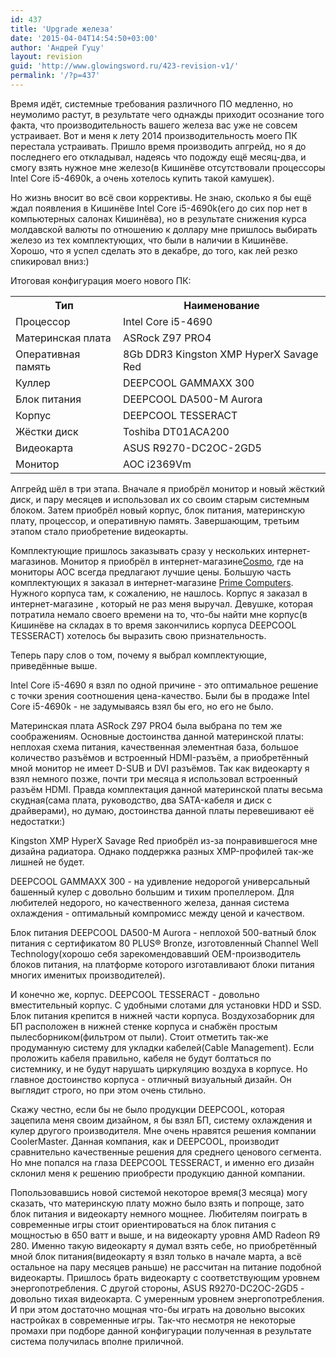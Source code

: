 ```yaml
---
id: 437
title: 'Upgrade железа'
date: '2015-04-04T14:54:50+03:00'
author: 'Андрей Гуцу'
layout: revision
guid: 'http://www.glowingsword.ru/423-revision-v1/'
permalink: '/?p=437'
---
```


Время идёт, системные требования различного ПО медленно, но неумолимо растут, в результате чего однажды приходит осознание того факта, что производительность вашего железа вас уже не совсем устраивает. Вот и меня к лету 2014 производительность моего ПК перестала устраивать. Пришло время производить апгрейд, но я до последнего его откладывал, надеясь что подожду ещё месяц-два, и смогу взять нужное мне железо(в Кишинёве отсутствовали процессоры Intel Core i5-4690k, а очень хотелось купить такой камушек).

Но жизнь вносит во всё свои коррективы. Не знаю, сколько я бы ещё ждал появления в Кишинёве Intel Core i5-4690k(его до сих пор нет в компьютерных салонах Кишинёва), но в результате снижения курса молдавской валюты по отношению к доллару мне пришлось выбирать железо из тех комплектующих, что были в наличии в Кишинёве. Хорошо, что я успел сделать это в декабре, до того, как лей резко спикировал вниз:)

Итоговая конфигурация моего нового ПК:

<table>
  <tr>
    <th>Тип</th>
    <th>Наименование</th>
  </tr>
  <tr>
    <td>Процессор</td>
    <td>Intel Core i5-4690</td>
  </tr>
  <tr>
    <td>Материнская плата</td>
    <td>ASRock Z97 PRO4</td>
  </tr>
  <tr>
    <td>Оперативная память</td>
    <td>8Gb DDR3 Kingston XMP HyperX Savage Red</td></tr>
  
  <tr>
    <td>Куллер</td>
    <td>DEEPCOOL GAMMAXX 300</td>
  </tr>
  <tr>
    <td>Блок питания</td>
    <td>DEEPCOOL DA500-M Aurora</td>
  </tr>
  <tr>
    <td>Корпус</td>
    <td>DEEPCOOL TESSERACT</td>
  </tr>
  <tr>
    <td>Жёстки диск</td>
    <td>Toshiba DT01ACA200</td>
  </tr>
  <tr>
    <td>Видеокарта</td>
    <td>ASUS R9270-DC2OC-2GD5</td>
  </tr><tr>
    <td>Монитор</td>
    <td>AOC i2369Vm</td>
  </tr>
</table>

Апгрейд шёл в три этапа. Вначале я приобрёл монитор и новый жёсткий диск, и пару месяцев и использовал их со своим старым системным блоком. Затем приобрёл новый корпус, блок питания, материнскую плату, процессор, и оперативную память. Завершающим, третьим этапом стало приобретение видеокарты.

Комплектующие пришлось заказывать сразу у нескольких интернет-магазинов. Монитор я приобрёл в интернет-магазине<a title="Cosmo" href="http://cosmo.md" target="_blank">Cosmo</a>, где на мониторы AOC всегда предлагают лучшие цены. Большую часть комплектующих я заказал в интернет-магазине <a title="Prime Computers" href="http://prime-pc.md" target="_blank">Prime Computers</a>. Нужного корпуса там, к сожалению, не нашлось. Корпус я заказал в интернет-магазине <a href="http://gadget.md" title="gadget.md" target="_blank"></a>, который не раз меня выручал. Девушке, которая потратила немало своего времени на то, что-бы найти  мне корпус(в Кишинёве на складах в то время закончились корпуса DEEPCOOL TESSERACT) хотелось бы выразить свою признательность. 

Теперь пару слов о том, почему я выбрал комплектующие, приведённые выше.

Intel Core i5-4690 я взял по одной причине - это оптимальное решение с точки зрения соотношения цена-качество. Были бы в продаже Intel Core i5-4690k - не задумываясь взял бы его, но его не было.

Материнская плата ASRock Z97 PRO4 была выбрана по тем же соображениям. Основные достоинства данной материнской платы: неплохая схема питания, качественная элементная база, большое количество разъёмов и встроенный HDMI-разъём, а приобретённый мной монитор не имеет D-SUB и DVI разъёмов. Так как видеокарту я взял немного позже, почти три месяца я использовал встроенный разъём HDMI. Правда комплектация данной материнской платы весьма скудная(сама плата, руководство, два SATA-кабеля и диск с драйверами), но думаю, достоинства данной платы перевешивают её недостатки:)

Kingston XMP HyperX Savage Red приобрёл из-за понравившегося мне дизайна радиатора. Однако поддержка разных XMP-профилей так-же лишней не будет.

DEEPCOOL GAMMAXX 300 - на удивление недорогой универсальный башенный кулер с довольно большим и тихим пропеллером. Для любителей недорого, но качественного железа, данная система охлаждения - оптимальный компромисс между ценой и качеством. 

Блок питания DEEPCOOL DA500-M Aurora - неплохой 500-ватный блок питания с сертификатом 80 PLUS® Bronze, изготовленный Channel Well Technology(хорошо себя зарекомендовавший OEM-производитель блоков питания, на платформе которого изготавливают блоки питания многих именитых производителей).

И конечно же, корпус. DEEPCOOL TESSERACT - довольно вместительный корпус. С удобными слотами для установки HDD и SSD. Блок питания крепится в нижней части корпуса. Воздухозаборник для БП расположен в нижней стенке корпуса и снабжён простым пылесборником(фильтром от пыли). Стоит отметить так-же продуманную систему для укладки кабелей(Cable Management). Если проложить кабеля правильно, кабеля не будут болтаться по системнику, и не будут нарушать циркуляцию воздуха в корпусе. Но главное достоинство корпуса - отличный визуальный дизайн. Он выглядит строго, но при этом очень стильно.

Скажу честно, если бы не было продукции DEEPCOOL, которая зацепила меня своим дизайном, я бы взял БП, систему охлаждения и кулер другого производителя. Мне очень нравятся решения компании CoolerMaster. Данная компания, как и DEEPCOOL, производит сравнительно качественные решения для среднего ценового сегмента. Но мне попался на глаза DEEPCOOL TESSERACT, и именно его дизайн склонил меня к решению приобрести продукцию данной компании.

Попользовавшись новой системой некоторое время(3 месяца) могу сказать, что материнскую плату можно было взять и попроще, зато блок питания и видеокарту немного мощнее. Любителям поиграть в современные игры стоит ориентироваться на блок питания с мощностью в 650 ватт и выше, и на видеокарту уровня AMD Radeon R9 280. Именно такую видеокарту я думал взять себе, но приобретённый мной блок питания(видеокарту я взял только в начале марта, а всё остальное на пару месяцев раньше) не рассчитан на питание подобной видеокарты. Пришлось брать видеокарту с соответствующим уровнем энергопотребления. С другой стороны, ASUS R9270-DC2OC-2GD5 - довольно тихая видеокарта. С умеренным уровнем энергопотребления. И при этом достаточно мощная что-бы играть на довольно высоких настройках в современные игры. Так-что несмотря не некоторые промахи при подборе данной конфигурации полученная в результате система получилась вполне приличной.

